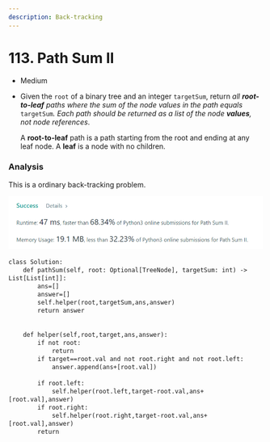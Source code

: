 ```yaml
---
description: Back-tracking
---
```


# 113. Path Sum II

* Medium
*   Given the `root` of a binary tree and an integer `targetSum`, return _all **root-to-leaf** paths where the sum of the node values in the path equals_ `targetSum`_. Each path should be returned as a list of the node **values**, not node references_.

    A **root-to-leaf** path is a path starting from the root and ending at any leaf node. A **leaf** is a node with no children.

### Analysis&#x20;

This is a ordinary back-tracking problem.&#x20;

![](<../.gitbook/assets/image (14) (1).png>)

```
class Solution:
    def pathSum(self, root: Optional[TreeNode], targetSum: int) -> List[List[int]]:
        ans=[]
        answer=[]
        self.helper(root,targetSum,ans,answer)
        return answer
        
        
    def helper(self,root,target,ans,answer):
        if not root:
            return 
        if target==root.val and not root.right and not root.left:
            answer.append(ans+[root.val])

        if root.left:
            self.helper(root.left,target-root.val,ans+[root.val],answer)
        if root.right:
            self.helper(root.right,target-root.val,ans+[root.val],answer)
        return 
```
